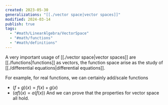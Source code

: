 ```yaml
---
created: 2023-05-30
generalizations: "[[./vector space|vector spaces]]"
modified: 2024-03-14
publish: true
tags:
  - "#math/LinearAlgebra/VectorSpace"
  - "#math/functions"
  - "#math/definitions"
---
```

A very important usage of [[./vector space|vector spaces]] are [[./functions|functions]] as vectors, the function space arise as the study of [[./differential equations|differential equations]].

For example, for real functions, we can certainly add/scale functions
 - $(f + g)(x) = f(x) + g(x)$
 - $(af)(x) = a(f(x))$
And we can prove that the properties for vector space all hold.